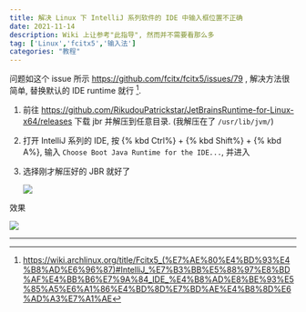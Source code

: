 ```yaml
---
title: 解决 Linux 下 IntelliJ 系列软件的 IDE 中输入框位置不正确
date: 2021-11-14
description: Wiki 上让参考"此指导", 然而并不需要看那么多
tag: ['Linux','fcitx5','输入法']
categories: "教程"
---
```


问题如这个 issue 所示 https://github.com/fcitx/fcitx5/issues/79 , 解决方法很简单, 替换默认的 IDE runtime 就行 [^1].

1. 前往  https://github.com/RikudouPatrickstar/JetBrainsRuntime-for-Linux-x64/releases 下载 jbr 并解压到任意目录. (我解压在了 `/usr/lib/jvm/`)

2. 打开 IntelliJ 系列的 IDE, 按 {% kbd Ctrl%} + {% kbd Shift%} + {% kbd A%}, 输入 `Choose Boot Java Runtime for the IDE...`, 并进入

3. 选择刚才解压好的 JBR 就好了

    ![](https://npm.elemecdn.com/rikka-os2@1.0.4/img/setjbr.png)


效果

![](https://npm.elemecdn.com/rikka-os2@1.0.4/img/haole.png)

----------------
[^1]: https://wiki.archlinux.org/title/Fcitx5_(%E7%AE%80%E4%BD%93%E4%B8%AD%E6%96%87)#IntelliJ_%E7%B3%BB%E5%88%97%E8%BD%AF%E4%BB%B6%E7%9A%84_IDE_%E4%B8%AD%E8%BE%93%E5%85%A5%E6%A1%86%E4%BD%8D%E7%BD%AE%E4%B8%8D%E6%AD%A3%E7%A1%AE